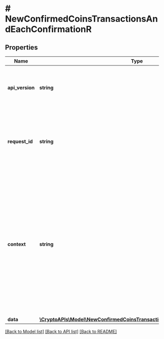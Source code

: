 # # NewConfirmedCoinsTransactionsAndEachConfirmationR

## Properties

Name | Type | Description | Notes
------------ | ------------- | ------------- | -------------
**api_version** | **string** | Specifies the version of the API that incorporates this endpoint. |
**request_id** | **string** | Defines the ID of the request. The &#x60;requestId&#x60; is generated by Crypto APIs and it&#39;s unique for every request. |
**context** | **string** | In batch situations the user can use the context to correlate responses with requests. This property is present regardless of whether the response was successful or returned as an error. &#x60;context&#x60; is specified by the user. | [optional]
**data** | [**\CryptoAPIs\Model\NewConfirmedCoinsTransactionsAndEachConfirmationRData**](NewConfirmedCoinsTransactionsAndEachConfirmationRData.md) |  |

[[Back to Model list]](../../README.md#models) [[Back to API list]](../../README.md#endpoints) [[Back to README]](../../README.md)
